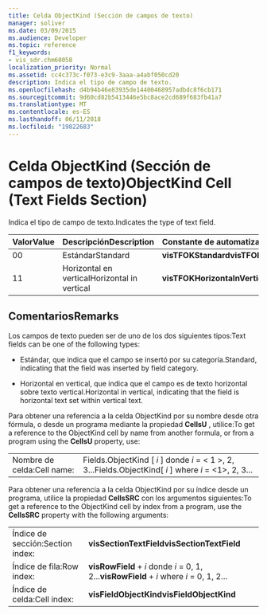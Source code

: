 ```yaml
---
title: Celda ObjectKind (Sección de campos de texto)
manager: soliver
ms.date: 03/09/2015
ms.audience: Developer
ms.topic: reference
f1_keywords:
- vis_sdr.chm60058
localization_priority: Normal
ms.assetid: cc4c373c-f073-e3c9-3aaa-a4abf050cd20
description: Indica el tipo de campo de texto.
ms.openlocfilehash: d4b94b46e83935de14400468957adbdc8f6cb171
ms.sourcegitcommit: 9d60cd82b5413446e5bc8ace2cd689f683fb41a7
ms.translationtype: MT
ms.contentlocale: es-ES
ms.lasthandoff: 06/11/2018
ms.locfileid: "19822683"
---
```

# <a name="objectkind-cell-text-fields-section"></a><span data-ttu-id="d3924-103">Celda ObjectKind (Sección de campos de texto)</span><span class="sxs-lookup"><span data-stu-id="d3924-103">ObjectKind Cell (Text Fields Section)</span></span>

<span data-ttu-id="d3924-104">Indica el tipo de campo de texto.</span><span class="sxs-lookup"><span data-stu-id="d3924-104">Indicates the type of text field.</span></span>
  
|<span data-ttu-id="d3924-105">**Valor**</span><span class="sxs-lookup"><span data-stu-id="d3924-105">**Value**</span></span>|<span data-ttu-id="d3924-106">**Descripción**</span><span class="sxs-lookup"><span data-stu-id="d3924-106">**Description**</span></span>|<span data-ttu-id="d3924-107">**Constante de automatización**</span><span class="sxs-lookup"><span data-stu-id="d3924-107">**Automation constant**</span></span>|
|:-----|:-----|:-----|
| <span data-ttu-id="d3924-108">0</span><span class="sxs-lookup"><span data-stu-id="d3924-108">0</span></span>  <br/> | <span data-ttu-id="d3924-109">Estándar</span><span class="sxs-lookup"><span data-stu-id="d3924-109">Standard</span></span>  <br/> |<span data-ttu-id="d3924-110">**visTFOKStandard**</span><span class="sxs-lookup"><span data-stu-id="d3924-110">**visTFOKStandard**</span></span> <br/> |
| <span data-ttu-id="d3924-111">1</span><span class="sxs-lookup"><span data-stu-id="d3924-111">1</span></span>  <br/> |<span data-ttu-id="d3924-112">Horizontal en vertical</span><span class="sxs-lookup"><span data-stu-id="d3924-112">Horizontal in vertical</span></span>  <br/> |<span data-ttu-id="d3924-113">**visTFOKHorizontaInVertical**</span><span class="sxs-lookup"><span data-stu-id="d3924-113">**visTFOKHorizontaInVertical**</span></span> <br/> |
   
## <a name="remarks"></a><span data-ttu-id="d3924-114">Comentarios</span><span class="sxs-lookup"><span data-stu-id="d3924-114">Remarks</span></span>

<span data-ttu-id="d3924-115">Los campos de texto pueden ser de uno de los dos siguientes tipos:</span><span class="sxs-lookup"><span data-stu-id="d3924-115">Text fields can be one of the following types:</span></span>
  
- <span data-ttu-id="d3924-116">Estándar, que indica que el campo se insertó por su categoría.</span><span class="sxs-lookup"><span data-stu-id="d3924-116">Standard, indicating that the field was inserted by field category.</span></span>
    
- <span data-ttu-id="d3924-117">Horizontal en vertical, que indica que el campo es de texto horizontal sobre texto vertical.</span><span class="sxs-lookup"><span data-stu-id="d3924-117">Horizontal in vertical, indicating that the field is horizontal text set within vertical text.</span></span>
    
<span data-ttu-id="d3924-118">Para obtener una referencia a la celda ObjectKind por su nombre desde otra fórmula, o desde un programa mediante la propiedad **CellsU** , utilice:</span><span class="sxs-lookup"><span data-stu-id="d3924-118">To get a reference to the ObjectKind cell by name from another formula, or from a program using the **CellsU** property, use:</span></span> 
  
|||
|:-----|:-----|
| <span data-ttu-id="d3924-119">Nombre de celda:</span><span class="sxs-lookup"><span data-stu-id="d3924-119">Cell name:</span></span>  <br/> | <span data-ttu-id="d3924-120">Fields.ObjectKind [ *i* ] donde *i* = < 1 >, 2, 3...</span><span class="sxs-lookup"><span data-stu-id="d3924-120">Fields.ObjectKind[  *i*  ]            where  *i*  = <1>, 2, 3...</span></span>  <br/> |
   
<span data-ttu-id="d3924-121">Para obtener una referencia a la celda ObjectKind por su índice desde un programa, utilice la propiedad **CellsSRC** con los argumentos siguientes:</span><span class="sxs-lookup"><span data-stu-id="d3924-121">To get a reference to the ObjectKind cell by index from a program, use the **CellsSRC** property with the following arguments:</span></span> 
  
|||
|:-----|:-----|
| <span data-ttu-id="d3924-122">Índice de sección:</span><span class="sxs-lookup"><span data-stu-id="d3924-122">Section index:</span></span>  <br/> |<span data-ttu-id="d3924-123">**visSectionTextField**</span><span class="sxs-lookup"><span data-stu-id="d3924-123">**visSectionTextField**</span></span> <br/> |
| <span data-ttu-id="d3924-124">Índice de fila:</span><span class="sxs-lookup"><span data-stu-id="d3924-124">Row index:</span></span>  <br/> |<span data-ttu-id="d3924-125">**visRowField** +  *i* donde *i* = 0, 1, 2...</span><span class="sxs-lookup"><span data-stu-id="d3924-125">**visRowField** +  *i*            where  *i*  = 0, 1, 2...</span></span>  <br/> |
| <span data-ttu-id="d3924-126">Índice de celda:</span><span class="sxs-lookup"><span data-stu-id="d3924-126">Cell index:</span></span>  <br/> |<span data-ttu-id="d3924-127">**visFieldObjectKind**</span><span class="sxs-lookup"><span data-stu-id="d3924-127">**visFieldObjectKind**</span></span> <br/> |
   

